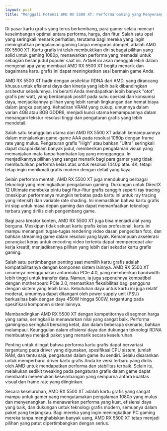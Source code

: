 ```yaml
---
layout: post
title: "Menggali Potensi AMD RX 5500 XT: Performa Gaming yang Menyenangkan"
---
```


Di pasar kartu grafis yang terus berkembang, para gamer selalu mencari keseimbangan optimal antara performa, harga, dan fitur. Salah satu opsi yang seringkali menarik perhatian, terutama bagi mereka yang ingin meningkatkan pengalaman gaming tanpa menguras dompet, adalah AMD RX 5500 XT. Kartu grafis ini telah membuktikan diri sebagai pilihan yang solid untuk gaming 1080p, menawarkan performa yang memadai untuk sebagian besar judul populer saat ini. Artikel ini akan menggali lebih dalam mengenai apa yang membuat AMD RX 5500 XT begitu menarik dan bagaimana kartu grafis ini dapat meningkatkan sesi bermain game Anda.

AMD RX 5500 XT hadir dengan arsitektur RDNA dari AMD, yang dirancang khusus untuk efisiensi daya dan kinerja yang lebih baik dibandingkan arsitektur sebelumnya. Ini berarti Anda mendapatkan lebih banyak "otot" grafis per watt, yang berdampak positif pada suhu operasi dan konsumsi daya, menjadikannya pilihan yang lebih ramah lingkungan dan hemat biaya dalam jangka panjang. Kehadiran VRAM yang cukup, umumnya dalam varian 4GB atau 8GB GDDR6, menjadi kunci utama kemampuannya dalam menangani tekstur resolusi tinggi dan pengaturan grafis yang lebih mendetail.

Salah satu keunggulan utama dari AMD RX 5500 XT adalah kemampuannya dalam menjalankan game-game AAA pada resolusi 1080p dengan frame rate yang mulus. Pengaturan grafis "High" atau bahkan "Ultra" seringkali dapat dicapai dalam banyak judul, memberikan pengalaman visual yang memanjakan mata tanpa hambatan lag yang mengganggu. Ini menjadikannya pilihan yang sangat menarik bagi para gamer yang tidak membutuhkan performa kelas atas untuk resolusi 1440p atau 4K, tetapi tetap ingin menikmati grafis modern dengan detail yang kaya.

Selain performa mentah, AMD RX 5500 XT juga mendukung berbagai teknologi yang meningkatkan pengalaman gaming. Dukungan untuk DirectX 12 Ultimate membuka pintu bagi fitur-fitur grafis canggih seperti ray tracing (meskipun performanya mungkin terbatas pada kartu ini untuk ray tracing yang intensif) dan variable rate shading. Ini memastikan bahwa kartu grafis ini siap untuk masa depan gaming dan dapat memanfaatkan teknologi terbaru yang dirilis oleh pengembang game.

Bagi para kreator konten, AMD RX 5500 XT juga bisa menjadi alat yang berguna. Meskipun tidak sekuat kartu grafis kelas profesional, kartu ini mampu menangani tugas-tugas rendering video dasar, pengeditan foto, dan bahkan streaming game dalam resolusi yang layak. Kemampuan akselerasi perangkat keras untuk encoding video tertentu dapat mempercepat alur kerja kreatif, menjadikannya pilihan yang lebih dari sekadar kartu grafis gaming.

Salah satu pertimbangan penting saat memilih kartu grafis adalah kompatibilitasnya dengan komponen sistem lainnya. AMD RX 5500 XT umumnya menggunakan antarmuka PCIe 4.0, yang memberikan bandwidth lebih tinggi untuk transfer data. Namun, ia juga sepenuhnya kompatibel dengan motherboard PCIe 3.0, memastikan fleksibilitas bagi pengguna dengan sistem yang lebih lama. Kebutuhan daya untuk kartu ini juga relatif moderat, umumnya dapat ditangani oleh power supply unit (PSU) berkualitas baik dengan daya 450W hingga 500W, tergantung pada spesifikasi komponen sistem lainnya.

Membandingkan AMD RX 5500 XT dengan kompetitornya di segmen harga yang sama, seringkali ia menawarkan nilai yang sangat baik. Performa gamingnya seringkali bersaing ketat, dan dalam beberapa skenario, bahkan melampaui. Keunggulan dalam efisiensi daya dan dukungan teknologi RDNA membuatnya menjadi paket yang menarik secara keseluruhan.

Penting untuk diingat bahwa performa kartu grafis dapat bervariasi tergantung pada driver yang digunakan, spesifikasi CPU sistem, jumlah RAM, dan tentu saja, pengaturan dalam game itu sendiri. Selalu disarankan untuk memperbarui driver kartu grafis Anda ke versi terbaru yang dirilis oleh AMD untuk mendapatkan performa dan stabilitas terbaik. Selain itu, melakukan sedikit tweaking pada pengaturan grafis dalam game dapat membantu menemukan keseimbangan yang sempurna antara kualitas visual dan frame rate yang diinginkan.

Secara keseluruhan, AMD RX 5500 XT adalah kartu grafis yang sangat mampu untuk gamer yang mengutamakan pengalaman 1080p yang mulus dan menyenangkan. Ia menawarkan performa yang kuat, efisiensi daya yang baik, dan dukungan untuk teknologi grafis modern, semuanya dalam paket yang terjangkau. Bagi mereka yang ingin meningkatkan PC gaming mereka tanpa menghabiskan banyak uang, AMD RX 5500 XT tetap menjadi pilihan yang patut dipertimbangkan dengan serius.
